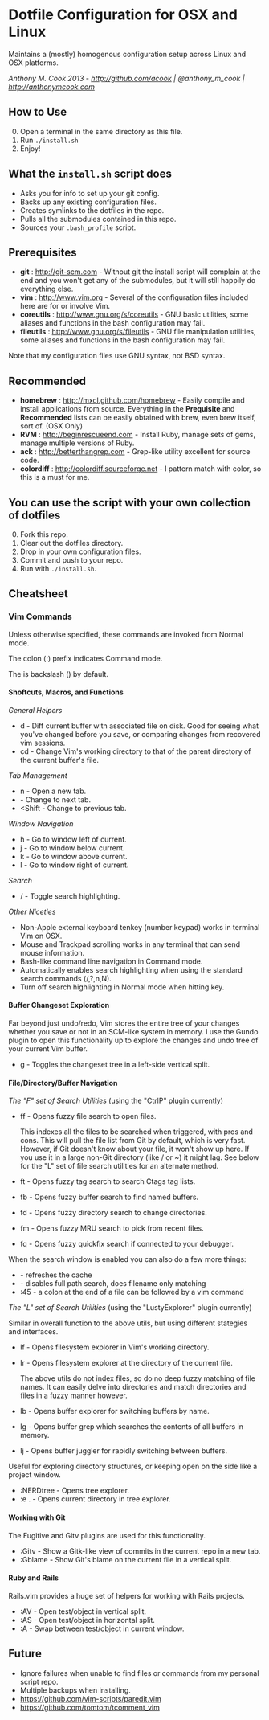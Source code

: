 Dotfile Configuration for OSX and Linux
================

Maintains a (mostly) homogenous configuration setup across Linux and OSX platforms.

*Anthony M. Cook 2013 - http://github.com/acook | @anthony_m_cook | http://anthonymcook.com*


How to Use
----------

0. Open a terminal in the same directory as this file.
0. Run `./install.sh`
0. Enjoy!


What the `install.sh` script does
---------------------------------

- Asks you for info to set up your git config.
- Backs up any existing configuration files.
- Creates symlinks to the dotfiles in the repo.
- Pulls all the submodules contained in this repo.
- Sources your `.bash_profile` script.


Prerequisites
-------------

- **git** : http://git-scm.com - Without git the install script will complain at the end and you won't get any of the submodules, but it will still happily do everything else.
- **vim** : http://www.vim.org - Several of the configuration files included here are for or involve Vim.
- **coreutils** : http://www.gnu.org/s/coreutils - GNU basic utilities, some aliases and functions in the bash configuration may fail.
- **fileutils** : http://www.gnu.org/s/fileutils - GNU file manipulation utilities, some aliases and functions in the bash configuration may fail.

Note that my configuration files use GNU syntax, not BSD syntax.


Recommended
-----------

- **homebrew** : http://mxcl.github.com/homebrew - Easily compile and install applications from source. Everything in the **Prequisite** and **Recommended** lists can be easily obtained with brew, even brew itself, sort of. (OSX Only)
- **RVM** : http://beginrescueend.com - Install Ruby, manage sets of gems, manage multiple versions of Ruby.
- **ack** : http://betterthangrep.com - Grep-like utility excellent for source code.
- **colordiff** : http://colordiff.sourceforge.net - I pattern match with color, so this is a must for me.


You can use the script with your own collection of dotfiles
-------------

0. Fork this repo.
0. Clear out the dotfiles directory.
0. Drop in your own configuration files.
0. Commit and push to your repo.
0. Run with `./install.sh`.

Cheatsheet
----------

### Vim Commands

Unless otherwise specified, these commands are invoked from Normal mode.

The colon (:) prefix indicates Command mode.

The <Leader> is backslash (\) by default.

#### Shoftcuts, Macros, and Functions

*General Helpers*

- <Leader>d   - Diff current buffer with associated file on disk.
  Good for seeing what you've changed before you save, or comparing changes from recovered vim sessions.
- <Leader>cd  - Change Vim's working directory to that of the parent directory of the current buffer's file.

*Tab Management*

- <Control>n            - Open a new tab.
- <Control><Tab>        - Change to next tab.
- <Control><Shift<Tab>  - Change to previous tab.

*Window Navigation*

- <Control>h  - Go to window left of current.
- <Control>j  - Go to window below current.
- <Control>k  - Go to window above current.
- <Control>l  - Go to window right of current.

*Search*

- <Leader>/  - Toggle search highlighting.

*Other Niceties*

- Non-Apple external keyboard tenkey (number keypad) works in terminal Vim on OSX.
- Mouse and Trackpad scrolling works in any terminal that can send mouse information.
- Bash-like command line navigation in Command mode.
- Automatically enables search highlighting when using the standard search commands (/,?,n,N).
- Turn off search highlighting in Normal mode when hitting <Enter> key.

#### Buffer Changeset Exploration

Far beyond just undo/redo, Vim stores the entire tree of your changes whether you save or not in an SCM-like system in memory.
I use the Gundo plugin to open this functionality up to explore the changes and undo tree of your current Vim buffer.

- <Leader>g  - Toggles the changeset tree in a left-side vertical split.

#### File/Directory/Buffer Navigation

*The "F" set of Search Utilities* (using the "CtrlP" plugin currently)

- <Leader>ff  - Opens fuzzy file search to open files.

  This indexes all the files to be searched when triggered, with pros and cons.
  This will pull the file list from Git by default, which is very fast.
  However, if Git doesn't know about your file, it won't show up here.
  If you use it in a large non-Git directory (like / or ~) it might lag.
  See below for the "L" set of file search utilities for an alternate method.

- <Leader>ft  - Opens fuzzy tag search to search Ctags tag lists.
- <Leader>fb  - Opens fuzzy buffer search to find named buffers.
- <Leader>fd  - Opens fuzzy directory search to change directories.
- <Leader>fm  - Opens fuzzy MRU search to pick from recent files.
- <Leader>fq  - Opens fuzzy quickfix search if connected to your debugger.

When the search window is enabled you can also do a few more things:

- <f5>   - refreshes the cache
- <c-d>  - disables full path search, does filename only matching
- :45    - a colon at the end of a file can be followed by a vim command

*The "L" set of Search Utilities* (using the "LustyExplorer" plugin currently)

Similar in overall function to the above utils, but using different stategies and interfaces.

- <Leader>lf  - Opens filesystem explorer in Vim's working directory.
- <Leader>lr  - Opens filesystem explorer at the directory of the current file.

  The above utils do not index files, so do no deep fuzzy matching of file names.
  It can easily delve into directories and match directories and files in a fuzzy manner however.

- <Leader>lb  - Opens buffer explorer for switching buffers by name.
- <Leader>lg  - Opens buffer grep which searches the contents of all buffers in memory.
- <Leader>lj  - Opens buffer juggler for rapidly switching between buffers.

Useful for exploring directory structures, or keeping open on the side like a project window.

- :NERDtree  - Opens tree explorer.
- :e .       - Opens current directory in tree explorer.

#### Working with Git

The Fugitive and Gitv plugins are used for this functionality.

- :Gitv    - Show a Gitk-like view of commits in the current repo in a new tab.
- :Gblame  - Show Git's blame on the current file in a vertical split.

#### Ruby and Rails

Rails.vim provides a huge set of helpers for working with Rails projects.

- :AV  - Open test/object in vertical split.
- :AS  - Open test/object in horizontal split.
- :A   - Swap between test/object in current window.

Future
------

- Ignore failures when unable to find files or commands from my personal script repo.
- Multiple backups when installing.
- https://github.com/vim-scripts/paredit.vim
- https://github.com/tomtom/tcomment_vim

